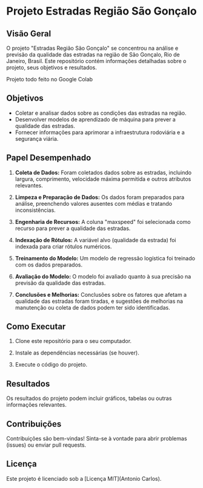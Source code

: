 
# Projeto Estradas Região São Gonçalo

## Visão Geral

O projeto "Estradas Região São Gonçalo" se concentrou na análise e previsão da qualidade das estradas na região de São Gonçalo, Rio de Janeiro, Brasil. Este repositório contém informações detalhadas sobre o projeto, seus objetivos e resultados.

Projeto todo feito no Google Colab

## Objetivos

- Coletar e analisar dados sobre as condições das estradas na região.
- Desenvolver modelos de aprendizado de máquina para prever a qualidade das estradas.
- Fornecer informações para aprimorar a infraestrutura rodoviária e a segurança viária.

## Papel Desempenhado

1. **Coleta de Dados:** Foram coletados dados sobre as estradas, incluindo largura, comprimento, velocidade máxima permitida e outros atributos relevantes.

2. **Limpeza e Preparação de Dados:** Os dados foram preparados para análise, preenchendo valores ausentes com médias e tratando inconsistências.

3. **Engenharia de Recursos:** A coluna "maxspeed" foi selecionada como recurso para prever a qualidade das estradas.

4. **Indexação de Rótulos:** A variável alvo (qualidade da estrada) foi indexada para criar rótulos numéricos.

5. **Treinamento do Modelo:** Um modelo de regressão logística foi treinado com os dados preparados.

6. **Avaliação do Modelo:** O modelo foi avaliado quanto à sua precisão na previsão da qualidade das estradas.

7. **Conclusões e Melhorias:** Conclusões sobre os fatores que afetam a qualidade das estradas foram tiradas, e sugestões de melhorias na manutenção ou coleta de dados podem ter sido identificadas.

## Como Executar

1. Clone este repositório para o seu computador.

2. Instale as dependências necessárias (se houver).

3. Execute o código do projeto.

## Resultados

Os resultados do projeto podem incluir gráficos, tabelas ou outras informações relevantes.

## Contribuições

Contribuições são bem-vindas! Sinta-se à vontade para abrir problemas (issues) ou enviar pull requests.

## Licença

Este projeto é licenciado sob a [Licença MIT](Antonio Carlos).


